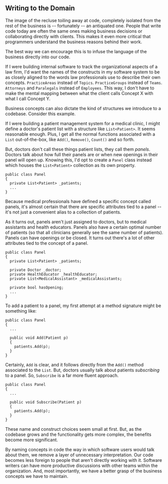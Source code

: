 ## Writing to the Domain

The image of the recluse toiling away at code, completely isolated from the rest of the business is -- fortunately -- an antiquated one. People that write code today are often the same ones making business decisions or collaborating directly with clients. This makes it even more critical that programmers understand the business reasons behind their work.

The best way we can encourage this is to infuse the language of the business directly into our code.

If I were building internal software to track the organizational aspects of a law firm, I'd want the names of the constructs in my software system to be as closely aligned to the words law professionals use to describe their own concepts. `PracticeAreas` instead of `Topics`. `PracticeGroups` instead of `Teams`. `Attorneys` and `Paralegals` instead of `Employees`. This way, I don't have to make the mental mapping between what the client calls Concept X with what I call Concept Y.

Business concepts can also dictate the kind of structures we introduce to a codebase. Consider this example.

If I were building a patient management system for a medical clinic, I might define a doctor's patient list with a structure like `List<Patient>`. It seems reasonable enough. Plus, I get all the normal functions associated with a `List` out-of-the-box, like `Add()`, `Remove()`, `Count()` and so forth.

But, doctors don't call these things patient lists, they call them _panels_. Doctors talk about how full their panels are or when new openings in their panel will open up. Knowing this, I'd opt to create a `Panel` class instead which houses the `List<Patient>` collection as its own property.

```
public class Panel
{
  private List<Patient> _patients;  
  ...
}
```

Because medical professionals have defined a specific concept called panels, it's almost certain that there are specific attributes tied to a panel -- it's not just a convenient alias to a collection of patients. 

As it turns out, panels aren't just assigned to doctors, but to medical assistants and health educators. Panels also have a certain optimal number of patients (so that all clinicians generally see the same number of patients). Panels can have openings or be closed. It turns out there's a lot of other attributes tied to the concept of a panel. 

```
public class Panel
{
  private List<Patient> _patients;  
  
  private Doctor _doctor;
  private HealthEducator _healthEducator;
  private List<MedicalAssistant> _medicalAssistants;
  
  private bool hasOpening;
  ...
}
```

To add a patient to a panel, my first attempt at a method signature might be something like:

```
public class Panel
{
  ...

  public void Add(Patient p)
  {
    patients.Add(p);
  }
}
```

Certainly, `Add` is clear, and it follows directly from the `Add()` method associated to the `List`. But, doctors usually talk about patients _subscribing_ to a panel. So, `Subscribe` is a far more fluent approach.

```
public class Panel
{
  ...

  public void Subscribe(Patient p)
  {
    patients.Add(p);
  }
}
```

These name and construct choices seem small at first. But, as the codebase grows and the functionality gets more complex, the benefits become more significant.

By naming concepts in code the way in which software users would talk about them, we remove a layer of unnecessary interpretation. Our code becomes less foreign to people that aren't directly working with it. Software writers can have more productive discussions with other teams within the organization. And, most importantly, we have a better grasp of the business concepts we have to maintain.
